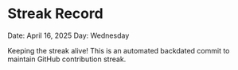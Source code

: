 # Streak Record

Date: April 16, 2025
Day: Wednesday

Keeping the streak alive! This is an automated backdated commit to maintain GitHub contribution streak.